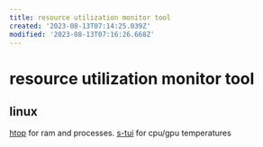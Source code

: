 ```yaml
---
title: resource utilization monitor tool
created: '2023-08-13T07:14:25.039Z'
modified: '2023-08-13T07:16:26.668Z'
---
```


# resource utilization monitor tool

## linux

[htop](https://htop.dev/) for ram and processes. [s-tui](https://github.com/amanusk/s-tui) for cpu/gpu temperatures
